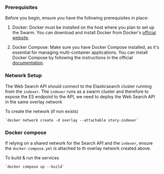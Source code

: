 ### Prerequisites

Before you begin, ensure you have the following prerequisites in place:

1. Docker: Docker must be installed on the host where you plan to set up the Swarm. You can download and install Docker from Docker's [official website](https://docs.docker.com/engine/install/ubuntu/#install-from-a-package).

2. Docker Compose: Make sure you have Docker Compose installed, as it's essential for managing multi-container applications. You can install Docker Compose by following the instructions in the official [documentation](https://docs.docker.com/compose/install/).

### Network Setup

The Web Search API should connect to the Elasticsearch cluster running from the `indexer`. 
The `indexer` runs as a swarm cluster and therefore to expose the ES endpoint to the API, we need to deploy the Web Search API in the same overlay network

To create the network (if non exists)

    `docker network create -d overlay --attachable story-indexer`


### Docker compose

If relying on a shared network for the Search API and the `indexer`, ensure the `docker-compose.yml` is attached to th overlay network created above.

To build & run the services

    `docker compose up --build`